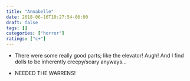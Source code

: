 ```yaml
---
title: "Annabelle"
date: 2018-06-16T10:27:54-06:00
draft: false
tags: []
categories: ["horror"]
ratings: ["c+"]
---
```


* There were some really good parts; like the elevator! Augh! And I find dolls to be inherently creepy/scary anyways…
<!--more-->
* NEEDED THE WARRENS!
